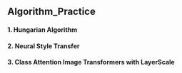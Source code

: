 ## Algorithm_Practice

#### 1. Hungarian Algorithm
#### 2. Neural Style Transfer
#### 3. Class Attention Image Transformers with LayerScale
